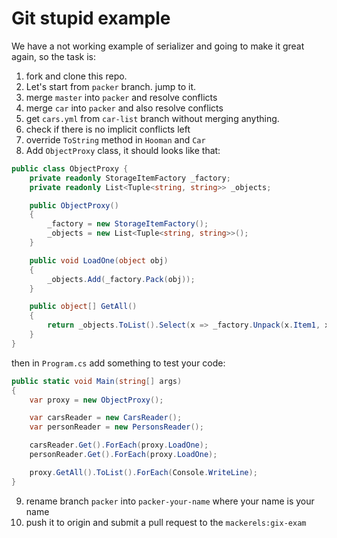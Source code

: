 # Git stupid example

We have a not working example of serializer and going to make it great again, so the task is:

1. fork and clone this repo.
2. Let's start from `packer` branch. jump to it.
3. merge `master` into `packer` and resolve conflicts
4. merge `car` into `packer` and also resolve conflicts 
5. get `cars.yml` from `car-list` branch without merging anything.
6. check if there is no implicit conflicts left
7. override `ToString` method in `Hooman` and `Car`
8. Add `ObjectProxy` class, it should looks like that:

```c#
public class ObjectProxy {
    private readonly StorageItemFactory _factory;
    private readonly List<Tuple<string, string>> _objects;

    public ObjectProxy()
    {
        _factory = new StorageItemFactory();
        _objects = new List<Tuple<string, string>>();
    }

    public void LoadOne(object obj)
    {
        _objects.Add(_factory.Pack(obj));
    }

    public object[] GetAll()
    {
        return _objects.ToList().Select(x => _factory.Unpack(x.Item1, x.Item2)).ToArray();
    }
}
```


then in `Program.cs` add something to test your code:

```c#
public static void Main(string[] args)
{
    var proxy = new ObjectProxy();

    var carsReader = new CarsReader();
    var personReader = new PersonsReader();

    carsReader.Get().ForEach(proxy.LoadOne);
    personReader.Get().ForEach(proxy.LoadOne);

    proxy.GetAll().ToList().ForEach(Console.WriteLine);
}
```
9. rename branch `packer` into `packer-your-name` where your name is your name
10. push it to origin and submit a pull request to the `mackerels:gix-exam`
